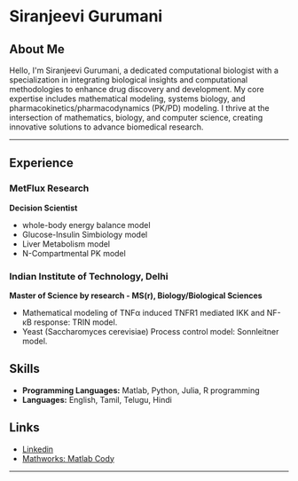 # Siranjeevi Gurumani

## About Me

Hello, I'm Siranjeevi Gurumani, a dedicated computational biologist with a specialization in integrating biological insights and computational methodologies to enhance drug discovery and development. My core expertise includes mathematical modeling, systems biology, and pharmacokinetics/pharmacodynamics (PK/PD) modeling. I thrive at the intersection of mathematics, biology, and computer science, creating innovative solutions to advance biomedical research.

---

## Experience

### MetFlux Research
**Decision Scientist**  

- whole-body energy balance model
- Glucose-Insulin Simbiology model
- Liver Metabolism model
- N-Compartmental PK model

### Indian Institute of Technology, Delhi
**Master of Science by research - MS(r), Biology/Biological Sciences**  

- Mathematical modeling of TNFα induced TNFR1 mediated IKK and NF-κB response: TRIN model.
- Yeast (Saccharomyces cerevisiae) Process control model: Sonnleitner model.

## Skills

- **Programming Languages:** Matlab, Python, Julia, R programming
- **Languages:** English, Tamil, Telugu, Hindi

## Links
- [Linkedin](https://www.linkedin.com/in/siranguru/)
- [Mathworks: Matlab Cody](https://in.mathworks.com/matlabcentral/profile/authors/8954354?detail=cody)

---



<!--
**siranguru/siranguru** is a ✨ _special_ ✨ repository because its `README.md` (this file) appears on your GitHub profile.

Here are some ideas to get you started:

- 🔭 I’m currently working on ...
- 🌱 I’m currently learning ...
- 👯 I’m looking to collaborate on ...
- 🤔 I’m looking for help with ...
- 💬 Ask me about ...
- 📫 How to reach me: ...
- 😄 Pronouns: ...
- ⚡ Fun fact: ...
-->
